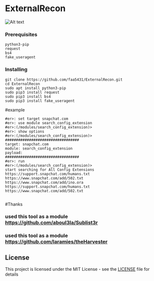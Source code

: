 # ExternalRecon


![Alt text](https://preview.ibb.co/jD2Z59/Screen_Shot_2018_08_26_at_6_06_03_AM.png "Screenshot")


### Prerequisites


```
python3-pip
request
bs4
fake_useragent

```

### Installing


```
git clone https://github.com/faa5431/ExternalRecon.git
cd ExternalRecon
sudo apt install python3-pip
sudo pip3 install request
sudo pip3 install bs4
sudo pip3 install fake_useragent
```



#example

```
#er>: set target snapchat.com
#er>: use module search_config_extension
#er>:(/modules/search_config_extension)>
#er>: show options
#er>:(/modules/search_config_extension)>
##################################
target: snapchat.com
module: search_config_extension
payload: 
##################################
#er>: run
#er>:(/modules/search_config_extension)>
start searching for All Config Extensions
https://support.snapchat.com/humans.txt
https://www.snapchat.com/add/502.txt
https://www.snapchat.com/add/ino.ora
https://support.snapchat.com/humans.txt
https://www.snapchat.com/add/502.txt


```

#Thanks

  ### used this tool as a module https://github.com/aboul3la/Sublist3r
  ### used this tool as a module https://github.com/laramies/theHarvester


## License

This project is licensed under the MIT License - see the [LICENSE](LICENSE) file for details


